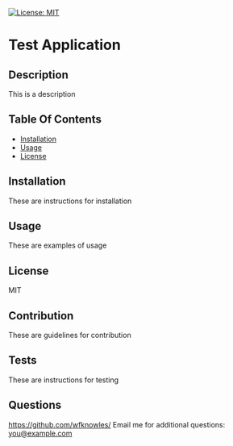 
[![License: MIT](https://img.shields.io/badge/License-MIT-yellow.svg)](https://opensource.org/licenses/MIT)


# Test Application

## Description
This is a description

## Table Of Contents
* [Installation](#installation)
* [Usage](#usage)
* [License](#license)

## Installation
These are instructions for installation

## Usage
These are examples of usage

## License
MIT

## Contribution
These are guidelines for contribution

## Tests
These are instructions for testing
## Questions
https://github.com/wfknowles/
Email me for additional questions: you@example.com
